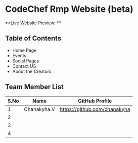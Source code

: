 # CodeChef Rmp Website (beta)

**Live Website Preview: ** 

## Table of Contents

- Home Page
- Events
- Social Pages
- Contact US
- About the Creators

## Team Member List

| S.No | Name        | GitHub Profile               |
| ---- | ----------- | ---------------------------- |
| 1    | Chanakyha.V | https://github.com/chanakyha |
| 2    |             |                              |
| 3    |             |                              |
| 4    |             |                              |

